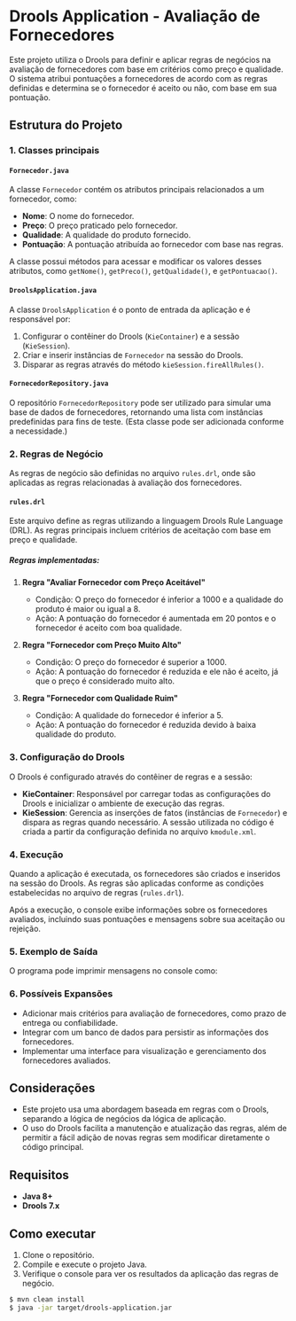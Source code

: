 # Drools Application - Avaliação de Fornecedores

Este projeto utiliza o Drools para definir e aplicar regras de negócios na avaliação de fornecedores com base em critérios como preço e qualidade. O sistema atribui pontuações a fornecedores de acordo com as regras definidas e determina se o fornecedor é aceito ou não, com base em sua pontuação.

## Estrutura do Projeto

### 1. Classes principais

#### `Fornecedor.java`
A classe `Fornecedor` contém os atributos principais relacionados a um fornecedor, como:
- **Nome**: O nome do fornecedor.
- **Preço**: O preço praticado pelo fornecedor.
- **Qualidade**: A qualidade do produto fornecido.
- **Pontuação**: A pontuação atribuída ao fornecedor com base nas regras.

A classe possui métodos para acessar e modificar os valores desses atributos, como `getNome()`, `getPreco()`, `getQualidade()`, e `getPontuacao()`.

#### `DroolsApplication.java`
A classe `DroolsApplication` é o ponto de entrada da aplicação e é responsável por:
1. Configurar o contêiner do Drools (`KieContainer`) e a sessão (`KieSession`).
2. Criar e inserir instâncias de `Fornecedor` na sessão do Drools.
3. Disparar as regras através do método `kieSession.fireAllRules()`.

#### `FornecedorRepository.java`
O repositório `FornecedorRepository` pode ser utilizado para simular uma base de dados de fornecedores, retornando uma lista com instâncias predefinidas para fins de teste. (Esta classe pode ser adicionada conforme a necessidade.)

### 2. Regras de Negócio

As regras de negócio são definidas no arquivo `rules.drl`, onde são aplicadas as regras relacionadas à avaliação dos fornecedores.

#### `rules.drl`
Este arquivo define as regras utilizando a linguagem Drools Rule Language (DRL). As regras principais incluem critérios de aceitação com base em preço e qualidade.

##### Regras implementadas:

1. **Regra "Avaliar Fornecedor com Preço Aceitável"**
   - Condição: O preço do fornecedor é inferior a 1000 e a qualidade do produto é maior ou igual a 8.
   - Ação: A pontuação do fornecedor é aumentada em 20 pontos e o fornecedor é aceito com boa qualidade.

2. **Regra "Fornecedor com Preço Muito Alto"**
   - Condição: O preço do fornecedor é superior a 1000.
   - Ação: A pontuação do fornecedor é reduzida e ele não é aceito, já que o preço é considerado muito alto.

3. **Regra "Fornecedor com Qualidade Ruim"**
   - Condição: A qualidade do fornecedor é inferior a 5.
   - Ação: A pontuação do fornecedor é reduzida devido à baixa qualidade do produto.

### 3. Configuração do Drools

O Drools é configurado através do contêiner de regras e a sessão:

- **KieContainer**: Responsável por carregar todas as configurações do Drools e inicializar o ambiente de execução das regras.
- **KieSession**: Gerencia as inserções de fatos (instâncias de `Fornecedor`) e dispara as regras quando necessário. A sessão utilizada no código é criada a partir da configuração definida no arquivo `kmodule.xml`.

### 4. Execução

Quando a aplicação é executada, os fornecedores são criados e inseridos na sessão do Drools. As regras são aplicadas conforme as condições estabelecidas no arquivo de regras (`rules.drl`).

Após a execução, o console exibe informações sobre os fornecedores avaliados, incluindo suas pontuações e mensagens sobre sua aceitação ou rejeição.

### 5. Exemplo de Saída

O programa pode imprimir mensagens no console como:


### 6. Possíveis Expansões

- Adicionar mais critérios para avaliação de fornecedores, como prazo de entrega ou confiabilidade.
- Integrar com um banco de dados para persistir as informações dos fornecedores.
- Implementar uma interface para visualização e gerenciamento dos fornecedores avaliados.

## Considerações

- Este projeto usa uma abordagem baseada em regras com o Drools, separando a lógica de negócios da lógica de aplicação.
- O uso do Drools facilita a manutenção e atualização das regras, além de permitir a fácil adição de novas regras sem modificar diretamente o código principal.

## Requisitos

- **Java 8+**
- **Drools 7.x**

## Como executar

1. Clone o repositório.
2. Compile e execute o projeto Java.
3. Verifique o console para ver os resultados da aplicação das regras de negócio.

```bash
$ mvn clean install
$ java -jar target/drools-application.jar
